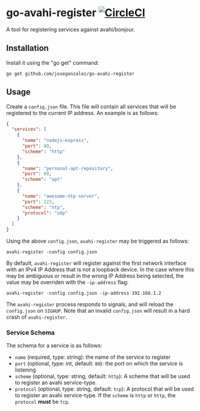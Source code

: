# go-avahi-register [![CircleCI](https://circleci.com/gh/josegonzalez/go-avahi-register.svg?style=svg)](https://circleci.com/gh/josegonzalez/go-avahi-register)

A tool for registering services against avahi/bonjour.

## Installation

Install it using the "go get" command:

    go get github.com/josegonzalez/go-avahi-register

## Usage

Create a `config.json` file. This file will contain all services that will be registered to the current IP address. An example is as follows:

```json
{
  "services": [
    {
      "name": "nodejs-express",
      "port": 80,
      "scheme": "http"
    },
    {
      "name": "personal-apt-repository",
      "port": 80,
      "scheme": "apt"
    },
    {
      "name": "awesome-ntp-server",
      "port": 123,
      "scheme": "ntp",
      "protocol": "udp"
    }
  ]
}
```

Using the above `config.json`, `avahi-register` may be triggered as follows:

```shell
avahi-register -config config.json
```

By default, `avahi-register` will register against the first network interface with an IPv4 IP Address that is not a loopback device. In the case where this may be ambiguous or result in the wrong IP Address being selected, the value may be overriden with the `-ip-address` flag:

```shell
avahi-register -config config.json -ip-address 192.168.1.2
```

The `avahi-register` process responds to signals, and will reload the `config.json` on `SIGHUP`. Note that an invalid `config.json` will result in a hard crash of `avahi-register`.

### Service Schema

The schema for a service is as follows:

- `name` (required, type: string): the name of the service to register
- `port` (optional, type: int, default: `80`): the port on which the service is listening
- `scheme` (optional, type: string, default: `http`): A scheme that will be used to register an avahi service-type.
- `protocol` (optional, type: string, default: `tcp`): A protocol that will be used to register an avahi service-type. If the `scheme` is `http` or `http`, the `protocol` **must** be `tcp`.
